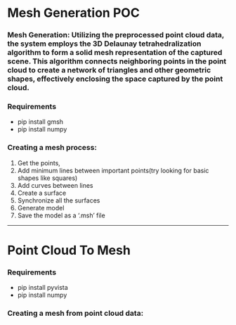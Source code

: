 # Mesh Generation POC

### Mesh Generation: Utilizing the preprocessed point cloud data, the system employs the 3D Delaunay tetrahedralization algorithm to form a solid mesh representation of the captured scene. This algorithm connects neighboring points in the point cloud to create a network of triangles and other geometric shapes, effectively enclosing the space captured by the point cloud.

### Requirements 
* pip install gmsh
* pip install numpy

### Creating a mesh process: 
1) Get the points,
2) Add minimum lines between important points(try looking for basic shapes like squares)
3) Add curves between lines 
4) Create a surface
5) Synchronize all the surfaces
6) Generate model
7) Save the model as a ‘.msh’ file

---
# Point Cloud To Mesh

### Requirements 
* pip install pyvista
* pip install numpy


### Creating a mesh from point cloud data:


